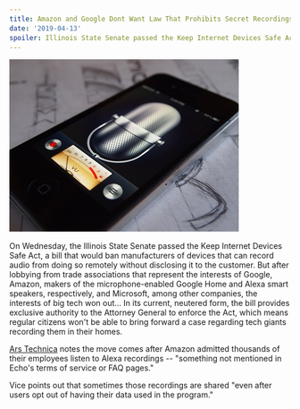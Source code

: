 ```yaml
---
title: Amazon and Google Dont Want Law That Prohibits Secret Recordings
date: '2019-04-13'
spoiler: Illinois State Senate passed the Keep Internet Devices Safe Act, a bill that would ban manufacturers of devices that can record audio from doing so remotely without disclosing it to the customer. But after lobbying from trade associations that represent the interests of Google, Amazon, makers of the microphone-enabled Google Home and Alexa smart speakers, respectively, and Microsoft, among other companies, the interests of big tech won out.
---
```

![Secret Recordings](./secret-recording.jpg)

On Wednesday, the Illinois State Senate passed the Keep Internet Devices Safe Act, a bill that would ban manufacturers of devices that can record audio from doing so remotely without disclosing it to the customer. But after lobbying from trade associations that represent the interests of Google, Amazon, makers of the microphone-enabled Google Home and Alexa smart speakers, respectively, and Microsoft, among other companies, the interests of big tech won out... In its current, neutered form, the bill provides exclusive authority to the Attorney General to enforce the Act, which means regular citizens won't be able to bring forward a case regarding tech giants recording them in their homes.

[Ars Technica](https://arstechnica.com/tech-policy/2019/04/illinois-bill-banning-eavesdropping-by-iot-devices-defanged-by-tech-lobby/) notes the move comes after Amazon admitted thousands of their employees listen to Alexa recordings -- "something not mentioned in Echo's terms of service or FAQ pages."

Vice points out that sometimes those recordings are shared "even after users opt out of having their data used in the program."
